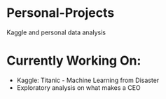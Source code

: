 # Personal-Projects
Kaggle and personal data analysis

# Currently Working On:
  - Kaggle: Titanic - Machine Learning from Disaster
  - Exploratory analysis on what makes a CEO
